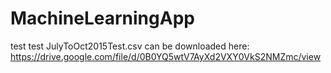 # MachineLearningApp
test test
JulyToOct2015Test.csv can be downloaded here:
https://drive.google.com/file/d/0B0YQ5wtV7AyXd2VXY0VkS2NMZmc/view
